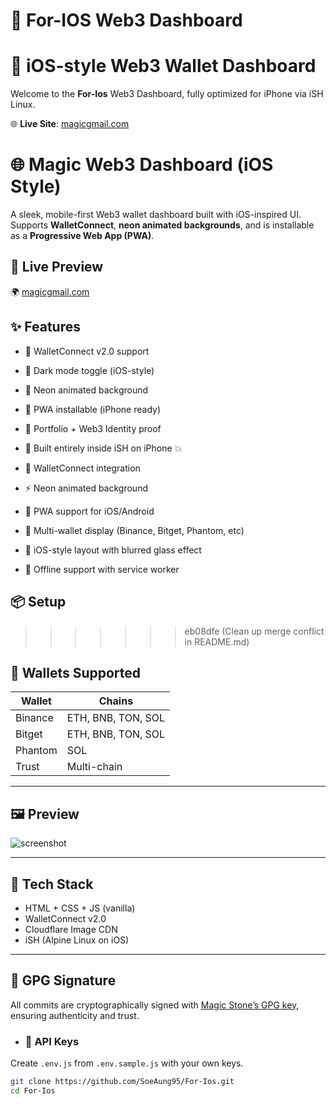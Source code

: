 # 🌟 For-IOS Web3 Dashboard
# 💼 iOS-style Web3 Wallet Dashboard

Welcome to the **For-Ios** Web3 Dashboard, fully optimized for iPhone via iSH Linux.

🌐 **Live Site**: [magicgmail.com](https://magicgmail.com)

# 🌐 Magic Web3 Dashboard (iOS Style)

A sleek, mobile-first Web3 wallet dashboard built with iOS-inspired UI.  
Supports **WalletConnect**, **neon animated backgrounds**, and is installable as a **Progressive Web App (PWA)**.

## 🚀 Live Preview

🌍 [magicgmail.com](https://magicgmail.com)

## ✨ Features

- 🔌 WalletConnect v2.0 support
- 🌙 Dark mode toggle (iOS-style)
- 🎨 Neon animated background
- 📱 PWA installable (iPhone ready)
- 🪪 Portfolio + Web3 Identity proof
- 🦾 Built entirely inside iSH on iPhone 💥

- 🔌 WalletConnect integration
- ⚡ Neon animated background
- 📱 PWA support for iOS/Android
- 💼 Multi-wallet display (Binance, Bitget, Phantom, etc)
- 🍎 iOS-style layout with blurred glass effect
- 📂 Offline support with service worker

## 📦 Setup
>>>>>>> eb08dfe (Clean up merge conflict in README.md)

## 🧠 Wallets Supported

| Wallet    | Chains                   |
|-----------|--------------------------|
| Binance   | ETH, BNB, TON, SOL       |
| Bitget    | ETH, BNB, TON, SOL       |
| Phantom   | SOL                      |
| Trust     | Multi-chain              |

---

## 🖼️ Preview

![screenshot](./assets/screenshot.png)

---

## 🚀 Tech Stack

- HTML + CSS + JS (vanilla)
- WalletConnect v2.0
- Cloudflare Image CDN
- iSH (Alpine Linux on iOS)

---

## 🔐 GPG Signature

All commits are cryptographically signed with [Magic Stone’s GPG key](https://github.com/SoeAung95.gpg), ensuring authenticity and trust.
- ### 🔐 API Keys
Create `.env.js` from `.env.sample.js` with your own keys.
```bash
git clone https://github.com/SoeAung95/For-Ios.git
cd For-Ios
